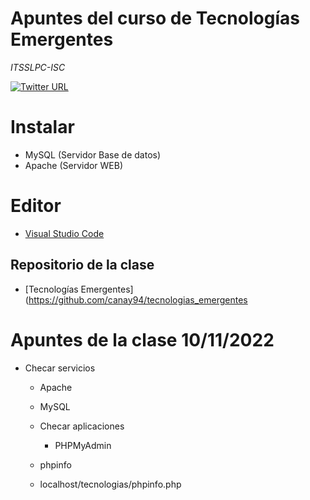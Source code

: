 # Apuntes del curso de **Tecnologías Emergentes**

_ITSSLPC-ISC_

[![Twitter URL](https://img.shields.io/twitter/url/https/twitter.com/bukotsunikki.svg?style=social&label=Follow%20%40canay94)](https://twitter.com/canay94)



# Instalar

- MySQL (Servidor Base de datos)
- Apache (Servidor WEB)

# Editor

- [Visual Studio Code](https://code.visualstudio.com/download)

## Repositorio de la clase

- [Tecnologías Emergentes](https://github.com/canay94/tecnologias_emergentes

# Apuntes de la clase 10/11/2022

- Checar servicios
    - Apache
    - MySQL

  - Checar aplicaciones
    - PHPMyAdmin

   - phpinfo
    - localhost/tecnologias/phpinfo.php

